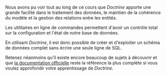 
Nous avons pu voir tout au long de ce cours que *Doctrine* apporte une grande facilité dans le traitement des données, le maintien de la cohérence du modèle et la gestion des relations entre les entités.

Les utilitaires en ligne de commandes permettent d'avoir un contrôle total sur la configuration et l'état de notre base de données.

En utilisant *Doctrine*, il est donc possible de créer et d'exploiter un schéma de données complet sans écrire une seule ligne de SQL.

Retenez néanmoins qu'il existe encore beaucoup de sujets à découvrir et que [la documentation officielle](http://docs.doctrine-project.org/projects/doctrine-orm/en/latest/index.html) reste la référence la plus complète si vous voulez approfondir votre apprentissage de *Doctrine*. 